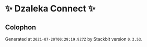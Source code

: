 # ✨ Dzaleka Connect ✨


## Colophon

Generated at `2021-07-20T00:29:19.927Z` by Stackbit version `0.3.53`.
